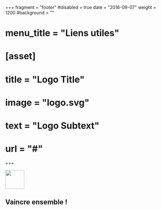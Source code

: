 +++
fragment = "footer"
#disabled = true
date = "2016-09-07"
weight = 1200
#background = ""

# menu_title = "Liens utiles"

# [asset]
#   title = "Logo Title"
#   image = "logo.svg"
#   text = "Logo Subtext"
#   url = "#"
+++

<img height="60px" src="/images/logo.png"/>

## Vaincre ensemble !
